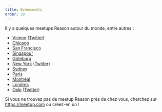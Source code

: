```yaml
---
title: Évènements
order: 30
---
```


Il y a quelques meetups Reason autour du monde, entre autres :

- [Vienne](https://www.meetup.com/Reason-Vienna/) ([Twitter](https://twitter.com/reasonvienna))
- [Chicago](https://www.meetup.com/Chicago-ReasonML/)
- [San Francisco](https://www.meetup.com/sv-ocaml/)
- [Singapour](https://www.meetup.com/SG-OCaml/)
- [Göteborg](https://www.meetup.com/got-lambda/)
- [New York](https://www.meetup.com/ReasonML-NYC/) ([Twitter](https://twitter.com/nycreasonml))
- [Sydney](https://www.meetup.com/reason-sydney/)
- [Paris](https://www.meetup.com/ReasonML-Paris/)
- [Montréal](https://www.meetup.com/ReasonMTL/)
- [Londres](https://www.meetup.com/ReasonLDN/)
- [Oslo](https://www.meetup.com/Reason-Oslo/) ([Twitter](http://twitter.com/reasonoslo/))

Si vous ne trouvez pas de meetup Reason près de chez vous, cherchez sur https://meetup.com ou créez-en un !
